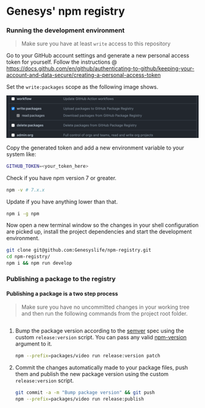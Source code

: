# Genesys' npm registry

### Running the development environment

> Make sure you have at least `write` access to this repository

Go to your GitHub account settings and generate a new personal access token for yourself. Follow the instructions @ https://docs.github.com/en/github/authenticating-to-github/keeping-your-account-and-data-secure/creating-a-personal-access-token

Set the `write:packages` scope as the following image shows.

![](.github/docs/assets/personal-token-scopes.png)

Copy the generated token and add a new environment variable to your system like:

```sh
GITHUB_TOKEN=<your_token_here>
```

Check if you have npm version 7 or greater.

```sh
npm -v # 7.x.x
```

Update if you have anything lower than that.

```sh
npm i -g npm
```

Now open a new terminal window so the changes in your shell configuration are picked up, install the project dependencies and start the development environment.

```sh
git clone git@github.com:Genesyslife/npm-registry.git
cd npm-registry/
npm i && npm run develop
```

### Publishing a package to the registry

#### Publishing a package is a two step process

> Make sure you have no uncommitted changes in your working tree and then run the following commands from the project root folder.

```sh

```

1. Bump the package version according to the [semver](https://semver.org/) spec using the custom `release:version` script. You can pass any valid [npm-version](https://docs.npmjs.com/cli/v7/commands/npm-version) argument to it.

    ```sh
    npm --prefix=packages/video run release:version patch
    ```

2. Commit the changes automatically made to your package files, push them and publish the new package version using the custom `release:version` script.

    ```sh
    git commit -a -m "Bump package version" && git push
    npm --prefix=packages/video run release:publish
    ```


